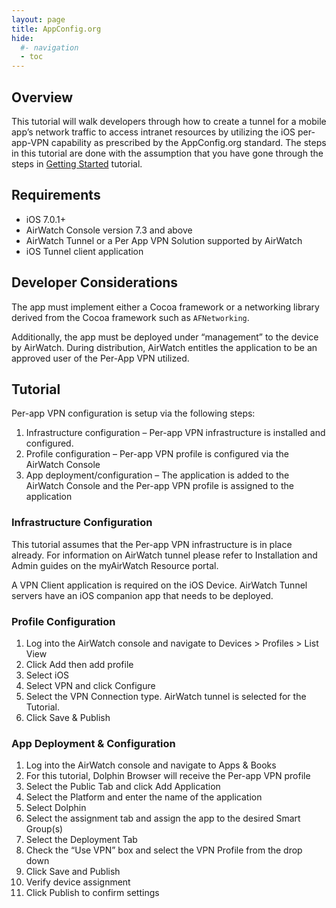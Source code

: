 ```yaml
---
layout: page
title: AppConfig.org
hide:
  #- navigation
  - toc
---
```


## Overview

This tutorial will walk developers through how to create a tunnel for a mobile app’s network traffic to access intranet resources by utilizing the iOS per-app-VPN capability as prescribed by the AppConfig.org standard. The steps in this tutorial are done with the assumption that you have gone through the steps in [Getting Started](../getting-started.md) tutorial.

## Requirements

- iOS 7.0.1+
- AirWatch Console version 7.3 and above
- AirWatch Tunnel or a Per App VPN Solution supported by AirWatch
- iOS Tunnel client application

## Developer Considerations

The app must implement either a Cocoa framework or a networking library derived from the Cocoa framework such as `AFNetworking`.

Additionally, the app must be deployed under “management” to the device by AirWatch. During distribution, AirWatch entitles the application to be an approved user of the Per-App VPN utilized.

## Tutorial

Per-app VPN configuration is setup via the following steps:

1. Infrastructure configuration – Per-app VPN infrastructure is installed and configured.
2. Profile configuration – Per-app VPN profile is configured via the AirWatch Console
3. App deployment/configuration – The application is added to the AirWatch Console and the Per-app VPN profile is assigned to the application

### Infrastructure Configuration

This tutorial assumes that the Per-app VPN infrastructure is in place already. For information on AirWatch tunnel please refer to Installation and Admin guides on the myAirWatch Resource portal.

A VPN Client application is required on the iOS Device. AirWatch Tunnel servers have an iOS companion app that needs to be deployed.

### Profile Configuration

1. Log into the AirWatch console and navigate to Devices > Profiles > List View
2. Click Add then add profile
3. Select iOS
4. Select VPN and click Configure
5. Select the VPN Connection type. AirWatch tunnel is selected for the Tutorial.
6. Click Save & Publish

### App Deployment & Configuration

1. Log into the AirWatch console and navigate to Apps & Books
2. For this tutorial, Dolphin Browser will receive the Per-app VPN profile
3. Select the Public Tab and click Add Application
4. Select the Platform and enter the name of the application
5. Select Dolphin
6. Select the assignment tab and assign the app to the desired Smart Group(s)
7. Select the Deployment Tab
8. Check the “Use VPN” box and select the VPN Profile from the drop down
9. Click Save and Publish
10. Verify device assignment
11. Click Publish to confirm settings

